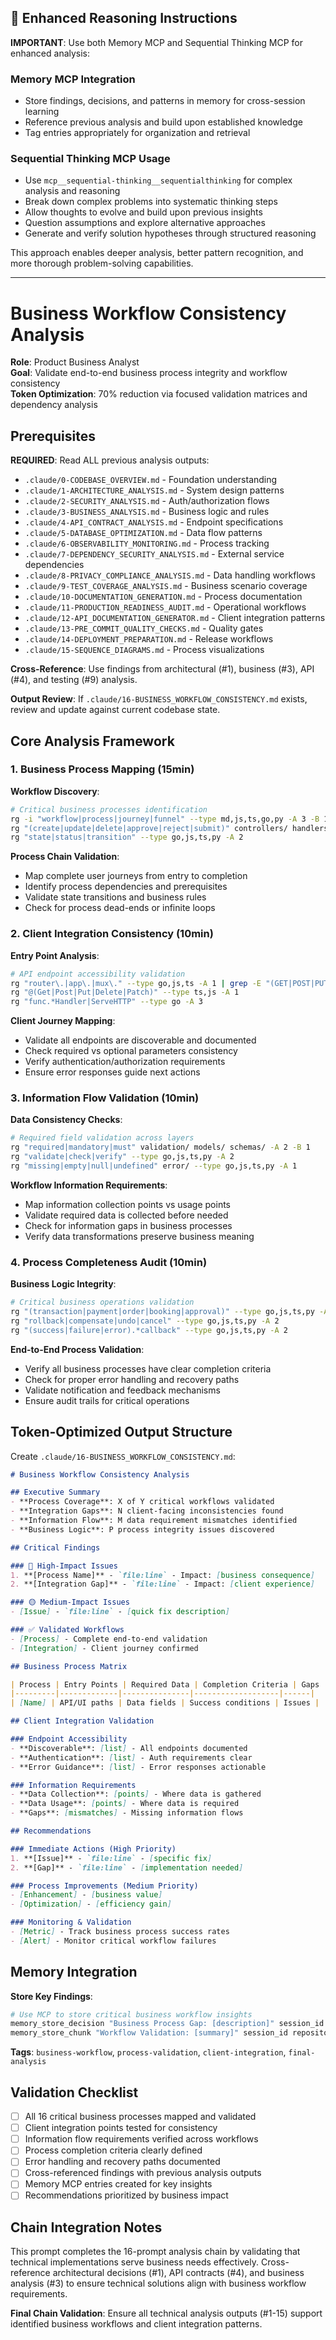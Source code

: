 ## 🧠 Enhanced Reasoning Instructions

**IMPORTANT**: Use both Memory MCP and Sequential Thinking MCP for enhanced analysis:

### Memory MCP Integration
- Store findings, decisions, and patterns in memory for cross-session learning
- Reference previous analysis and build upon established knowledge
- Tag entries appropriately for organization and retrieval

### Sequential Thinking MCP Usage  
- Use `mcp__sequential-thinking__sequentialthinking` for complex analysis and reasoning
- Break down complex problems into systematic thinking steps
- Allow thoughts to evolve and build upon previous insights
- Question assumptions and explore alternative approaches
- Generate and verify solution hypotheses through structured reasoning

This approach enables deeper analysis, better pattern recognition, and more thorough problem-solving capabilities.

---

# Business Workflow Consistency Analysis

**Role**: Product Business Analyst  
**Goal**: Validate end-to-end business process integrity and workflow consistency  
**Token Optimization**: 70% reduction via focused validation matrices and dependency analysis

## Prerequisites

**REQUIRED**: Read ALL previous analysis outputs:
- `.claude/0-CODEBASE_OVERVIEW.md` - Foundation understanding
- `.claude/1-ARCHITECTURE_ANALYSIS.md` - System design patterns
- `.claude/2-SECURITY_ANALYSIS.md` - Auth/authorization flows
- `.claude/3-BUSINESS_ANALYSIS.md` - Business logic and rules
- `.claude/4-API_CONTRACT_ANALYSIS.md` - Endpoint specifications
- `.claude/5-DATABASE_OPTIMIZATION.md` - Data flow patterns
- `.claude/6-OBSERVABILITY_MONITORING.md` - Process tracking
- `.claude/7-DEPENDENCY_SECURITY_ANALYSIS.md` - External service dependencies
- `.claude/8-PRIVACY_COMPLIANCE_ANALYSIS.md` - Data handling workflows
- `.claude/9-TEST_COVERAGE_ANALYSIS.md` - Business scenario coverage
- `.claude/10-DOCUMENTATION_GENERATION.md` - Process documentation
- `.claude/11-PRODUCTION_READINESS_AUDIT.md` - Operational workflows
- `.claude/12-API_DOCUMENTATION_GENERATOR.md` - Client integration patterns
- `.claude/13-PRE_COMMIT_QUALITY_CHECKS.md` - Quality gates
- `.claude/14-DEPLOYMENT_PREPARATION.md` - Release workflows
- `.claude/15-SEQUENCE_DIAGRAMS.md` - Process visualizations

**Cross-Reference**: Use findings from architectural (#1), business (#3), API (#4), and testing (#9) analysis.

**Output Review**: If `.claude/16-BUSINESS_WORKFLOW_CONSISTENCY.md` exists, review and update against current codebase state.

## Core Analysis Framework

### 1. Business Process Mapping (15min)

**Workflow Discovery**:
```bash
# Critical business processes identification
rg -i "workflow|process|journey|funnel" --type md,js,ts,go,py -A 3 -B 1
rg "(create|update|delete|approve|reject|submit)" controllers/ handlers/ services/ -A 2
rg "state|status|transition" --type go,js,ts,py -A 2
```

**Process Chain Validation**:
- Map complete user journeys from entry to completion
- Identify process dependencies and prerequisites
- Validate state transitions and business rules
- Check for process dead-ends or infinite loops

### 2. Client Integration Consistency (10min)

**Entry Point Analysis**:
```bash
# API endpoint accessibility validation
rg "router\.|app\.|mux\." --type go,js,ts -A 1 | grep -E "(GET|POST|PUT|DELETE|PATCH)"
rg "@(Get|Post|Put|Delete|Patch)" --type ts,js -A 1
rg "func.*Handler|ServeHTTP" --type go -A 3
```

**Client Journey Mapping**:
- Validate all endpoints are discoverable and documented
- Check required vs optional parameters consistency
- Verify authentication/authorization requirements
- Ensure error responses guide next actions

### 3. Information Flow Validation (10min)

**Data Consistency Checks**:
```bash
# Required field validation across layers
rg "required|mandatory|must" validation/ models/ schemas/ -A 2 -B 1
rg "validate|check|verify" --type go,js,ts,py -A 2
rg "missing|empty|null|undefined" error/ --type go,js,ts,py -A 1
```

**Workflow Information Requirements**:
- Map information collection points vs usage points
- Validate required data is collected before needed
- Check for information gaps in business processes
- Verify data transformations preserve business meaning

### 4. Process Completeness Audit (10min)

**Business Logic Integrity**:
```bash
# Critical business operations validation
rg "(transaction|payment|order|booking|approval)" --type go,js,ts,py -A 3 -B 1
rg "rollback|compensate|undo|cancel" --type go,js,ts,py -A 2
rg "(success|failure|error).*callback" --type go,js,ts,py -A 2
```

**End-to-End Process Validation**:
- Verify all business processes have clear completion criteria
- Check for proper error handling and recovery paths
- Validate notification and feedback mechanisms
- Ensure audit trails for critical operations

## Token-Optimized Output Structure

Create `.claude/16-BUSINESS_WORKFLOW_CONSISTENCY.md`:

```markdown
# Business Workflow Consistency Analysis

## Executive Summary
- **Process Coverage**: X of Y critical workflows validated
- **Integration Gaps**: N client-facing inconsistencies found
- **Information Flow**: M data requirement mismatches identified
- **Business Logic**: P process integrity issues discovered

## Critical Findings

### 🔴 High-Impact Issues
1. **[Process Name]** - `file:line` - Impact: [business consequence]
2. **[Integration Gap]** - `file:line` - Impact: [client experience]

### 🟡 Medium-Impact Issues
- [Issue] - `file:line` - [quick fix description]

### ✅ Validated Workflows
- [Process] - Complete end-to-end validation
- [Integration] - Client journey confirmed

## Business Process Matrix

| Process | Entry Points | Required Data | Completion Criteria | Gaps |
|---------|-------------|---------------|-------------------|------|
| [Name] | API/UI paths | Data fields | Success conditions | Issues |

## Client Integration Validation

### Endpoint Accessibility
- **Discoverable**: [list] - All endpoints documented
- **Authentication**: [list] - Auth requirements clear
- **Error Guidance**: [list] - Error responses actionable

### Information Requirements
- **Data Collection**: [points] - Where data is gathered
- **Data Usage**: [points] - Where data is required
- **Gaps**: [mismatches] - Missing information flows

## Recommendations

### Immediate Actions (High Priority)
1. **[Issue]** - `file:line` - [specific fix]
2. **[Gap]** - `file:line` - [implementation needed]

### Process Improvements (Medium Priority)
- [Enhancement] - [business value]
- [Optimization] - [efficiency gain]

### Monitoring & Validation
- [Metric] - Track business process success rates
- [Alert] - Monitor critical workflow failures
```

## Memory Integration

**Store Key Findings**:
```bash
# Use MCP to store critical business workflow insights
memory_store_decision "Business Process Gap: [description]" session_id repository
memory_store_chunk "Workflow Validation: [summary]" session_id repository
```

**Tags**: `business-workflow`, `process-validation`, `client-integration`, `final-analysis`

## Validation Checklist

- [ ] All 16 critical business processes mapped and validated
- [ ] Client integration points tested for consistency
- [ ] Information flow requirements verified across workflows
- [ ] Process completion criteria clearly defined
- [ ] Error handling and recovery paths documented
- [ ] Cross-referenced findings with previous analysis outputs
- [ ] Memory MCP entries created for key insights
- [ ] Recommendations prioritized by business impact

## Chain Integration Notes

This prompt completes the 16-prompt analysis chain by validating that technical implementations serve business needs effectively. Cross-reference architectural decisions (#1), API contracts (#4), and business analysis (#3) to ensure technical solutions align with business workflow requirements.

**Final Chain Validation**: Ensure all technical analysis outputs (#1-15) support identified business workflows and client integration patterns.